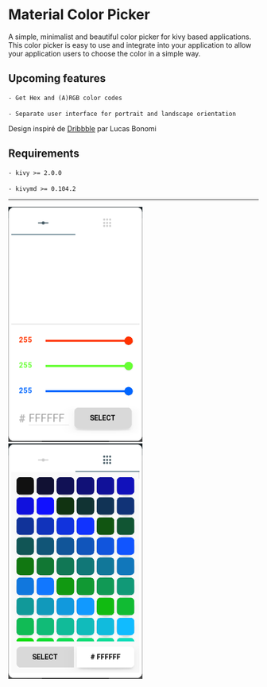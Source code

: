 # Material Color Picker

A simple, minimalist and beautiful color picker for kivy based applications.
This color picker is easy to use and integrate into your application to
allow your application users to choose the color in a simple way.

## Upcoming features

    - Get Hex and (A)RGB color codes

    - Separate user interface for portrait and landscape orientation

Design inspiré de [Dribbble](https://dribbble.com/shots/1858968-Material-Design-colorpicker) par Lucas Bonomi

## Requirements

    - kivy >= 2.0.0

    - kivymd >= 0.104.2

---

![](demo/images/screen1.png)
![](demo/images/screen2.png)
